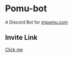 # Pomu-bot

A Discord Bot for [impomu.com](https://impomu.com/)

## Invite Link

[Click me](https://discord.com/oauth2/authorize?client_id=875315933068021800&scope=bot)
